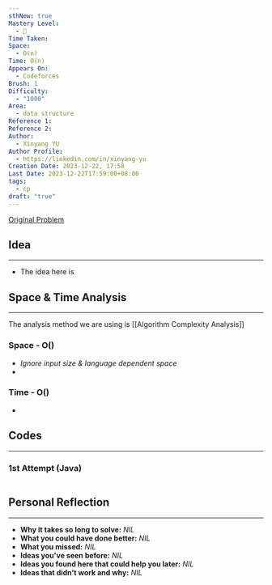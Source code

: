 ```yaml
---
sthNew: true
Mastery Level:
  - 📕
Time Taken: 
Space:
  - O(n)
Time: O(n)
Appears On:
  - Codeforces
Brush: 1
Difficulty:
  - "1000"
Area:
  - data structure
Reference 1: 
Reference 2: 
Author:
  - Xinyang YU
Author Profile:
  - https://linkedin.com/in/xinyang-yu
Creation Date: 2023-12-22, 17:58
Last Date: 2023-12-22T17:59:00+08:00
tags:
  - cp
draft: "true"
---
```

[Original Problem]()
## Idea
---
- The idea here is 


## Space & Time Analysis
---
The analysis method we are using is [[Algorithm Complexity Analysis]]
### Space - O()
- *Ignore input size & language dependent space*
- 
### Time - O()
- 
 

## Codes
---
### 1st Attempt (Java)
```java

```

## Personal Reflection
---
- **Why it takes so long to solve:** *NIL*
- **What you could have done better:** *NIL*
- **What you missed:** *NIL*
- **Ideas you've seen before:** *NIL*
- **Ideas you found here that could help you later:** *NIL*
- **Ideas that didn't work and why:** *NIL*